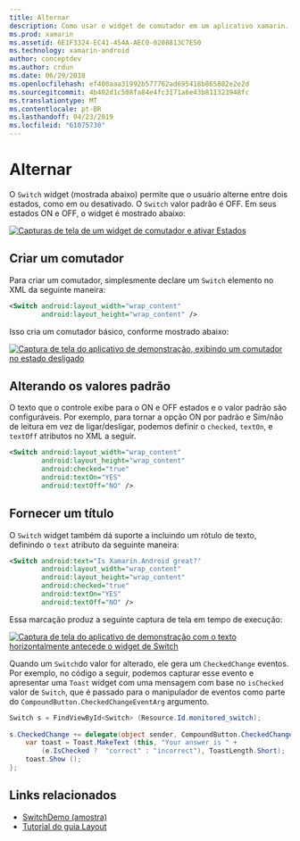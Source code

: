 ```yaml
---
title: Alternar
description: Como usar o widget de comutador em um aplicativo xamarin. Android
ms.prod: xamarin
ms.assetid: 6E1F3324-EC41-454A-AEC0-0208813C7E50
ms.technology: xamarin-android
author: conceptdev
ms.author: crdun
ms.date: 06/29/2018
ms.openlocfilehash: ef400aaa31992b577762ad695418b865882e2e2d
ms.sourcegitcommit: 4b402d1c508fa84e4fc3171a6e43b811323948fc
ms.translationtype: MT
ms.contentlocale: pt-BR
ms.lasthandoff: 04/23/2019
ms.locfileid: "61075730"
---
```

# <a name="switch"></a>Alternar

O `Switch` widget (mostrada abaixo) permite que o usuário alterne entre dois estados, como em ou desativado. O `Switch` valor padrão é OFF. Em seus estados ON e OFF, o widget é mostrado abaixo:

[![Capturas de tela de um widget de comutador e ativar Estados](switch-images/16-switch-onoff.png)](switch-images/16-switch-onoff.png#lightbox)


## <a name="creating-a-switch"></a>Criar um comutador

Para criar um comutador, simplesmente declare um `Switch` elemento no XML da seguinte maneira:

```xml
<Switch android:layout_width="wrap_content"
        android:layout_height="wrap_content" />
```

Isso cria um comutador básico, conforme mostrado abaixo:

[![Captura de tela do aplicativo de demonstração, exibindo um comutador no estado desligado](switch-images/07-switch.png)](switch-images/07-switch.png#lightbox)


## <a name="changing-default-values"></a>Alterando os valores padrão

O texto que o controle exibe para o ON e OFF estados e o valor padrão são configuráveis. Por exemplo, para tornar a opção ON por padrão e Sim/não de leitura em vez de ligar/desligar, podemos definir o `checked`, `textOn`, e `textOff` atributos no XML a seguir.

```xml
<Switch android:layout_width="wrap_content"
        android:layout_height="wrap_content"
        android:checked="true"
        android:textOn="YES"
        android:textOff="NO" />
```



## <a name="providing-a-title"></a>Fornecer um título

O `Switch` widget também dá suporte a incluindo um rótulo de texto, definindo o `text` atributo da seguinte maneira:

```xml
<Switch android:text="Is Xamarin.Android great?"
        android:layout_width="wrap_content"
        android:layout_height="wrap_content"
        android:checked="true"
        android:textOn="YES"
        android:textOff="NO" />
```

Essa marcação produz a seguinte captura de tela em tempo de execução:

[![Captura de tela do aplicativo de demonstração com o texto horizontalmente antecede o widget de Switch](switch-images/08-switch.png)](switch-images/08-switch.png#lightbox)

Quando um `Switch`do valor for alterado, ele gera um `CheckedChange` eventos.
Por exemplo, no código a seguir, podemos capturar esse evento e apresentar uma `Toast` widget com uma mensagem com base no `isChecked` valor de `Switch`, que é passado para o manipulador de eventos como parte do `CompoundButton.CheckedChangeEventArg` argumento.

```csharp
Switch s = FindViewById<Switch> (Resource.Id.monitored_switch);
           
s.CheckedChange += delegate(object sender, CompoundButton.CheckedChangeEventArgs e) {
    var toast = Toast.MakeText (this, "Your answer is " +
        (e.IsChecked ?  "correct" : "incorrect"), ToastLength.Short);
    toast.Show ();
};
```


## <a name="related-links"></a>Links relacionados

- [SwitchDemo (amostra)](https://developer.xamarin.com/samples/monodroid/SwitchDemo/)
- [Tutorial do guia Layout](~/android/user-interface/layouts/tab-layout/index.md)
